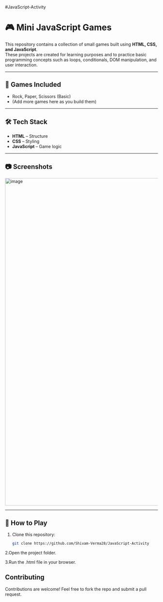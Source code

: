#JavaScript-Activity 
# 🎮 Mini JavaScript Games  

This repository contains a collection of small games built using **HTML, CSS, and JavaScript**.  
These projects are created for learning purposes and to practice basic programming concepts such as loops, conditionals, DOM manipulation, and user interaction.  

---

## 🚀 Games Included
- Rock, Paper, Scissors (Basic)
- (Add more games here as you build them)

---

## 🛠 Tech Stack
- **HTML** – Structure  
- **CSS** – Styling  
- **JavaScript** – Game logic  

---

## 📷 Screenshots
<img width="1920" height="1080" alt="image" src="https://github.com/user-attachments/assets/6be5e245-968a-482b-85ca-c175d1c38c61" />

---

## 🏃 How to Play
1. Clone this repository:
   ```bash
   git clone https://github.com/Shivam-Verma28/JavaScript-Activity

2.Open the project folder.

3.Run the .html file in your browser.

## Contributing

Contributions are welcome! Feel free to fork the repo and submit a pull request.

